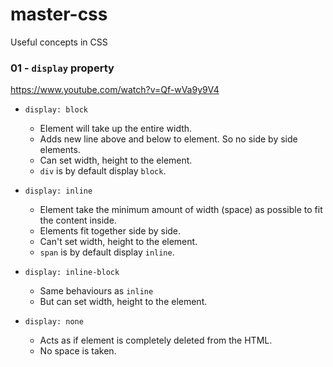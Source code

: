 # master-css
Useful concepts in CSS   

### 01 - `display` property  
https://www.youtube.com/watch?v=Qf-wVa9y9V4 

- `display: block`   
  - Element will take up the entire width.
  - Adds new line above and below to element. So no side by side elements.
  - Can set width, height to the element.
  - `div` is by default display `block`.

- `display: inline`
    - Element take the minimum amount of width (space) as possible to fit the content inside.
    - Elements fit together side by side.
    - Can't set width, height to the element.
    - `span` is by default display `inline`.

- `display: inline-block`
  - Same behaviours as `inline`
  - But can set width, height to the element.

- `display: none`
  - Acts as if element is completely deleted from the HTML.
  - No space is taken.
